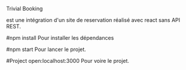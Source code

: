 Trivial Booking

est une intégration d'un site de reservation réalisé avec react sans API REST. 

#npm install
Pour installer les dépendances

#npm start
Pour lancer le projet. 

#Project open:localhost:3000
Pour voire le projet.